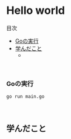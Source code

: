 # Hello world

<!-- START doctoc generated TOC please keep comment here to allow auto update -->
<!-- DON'T EDIT THIS SECTION, INSTEAD RE-RUN doctoc TO UPDATE -->
目次

  - [Goの実行](#go%E3%81%AE%E5%AE%9F%E8%A1%8C)
- [学んだこと](#%E5%AD%A6%E3%82%93%E3%81%A0%E3%81%93%E3%81%A8)
  - [](#)

<!-- END doctoc generated TOC please keep comment here to allow auto update -->
<br>

### Goの実行
```
go run main.go
```

<br>

## 学んだこと
### 
```go
```

<br>
